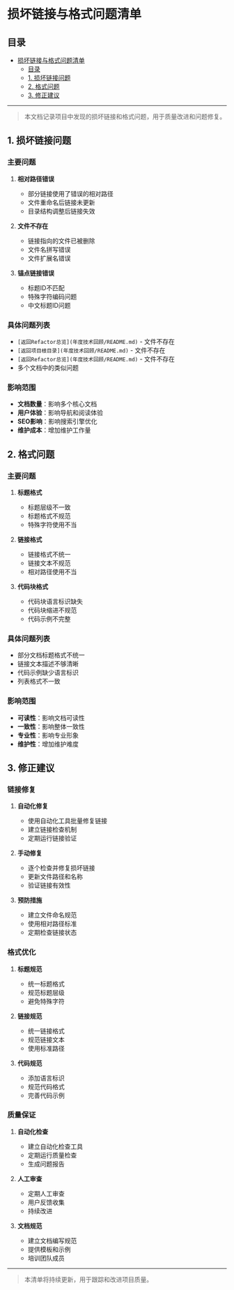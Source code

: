 # 损坏链接与格式问题清单

## 目录

- [损坏链接与格式问题清单](#损坏链接与格式问题清单)
  - [目录](#目录)
  - [1. 损坏链接问题](#1-损坏链接问题)
  - [2. 格式问题](#2-格式问题)
  - [3. 修正建议](#3-修正建议)

---

> 本文档记录项目中发现的损坏链接和格式问题，用于质量改进和问题修复。

## 1. 损坏链接问题

### 主要问题

1. **相对路径错误**
   - 部分链接使用了错误的相对路径
   - 文件重命名后链接未更新
   - 目录结构调整后链接失效

2. **文件不存在**
   - 链接指向的文件已被删除
   - 文件名拼写错误
   - 文件扩展名错误

3. **锚点链接错误**
   - 标题ID不匹配
   - 特殊字符编码问题
   - 中文标题ID问题

### 具体问题列表

- `[返回Refactor总览](年度技术回顾/README.md)` - 文件不存在
- `[返回项目根目录](年度技术回顾/README.md)` - 文件不存在
- `[返回Refactor总览](年度技术回顾/README.md)` - 文件不存在
- 多个文档中的类似问题

### 影响范围

- **文档数量**：影响多个核心文档
- **用户体验**：影响导航和阅读体验
- **SEO影响**：影响搜索引擎优化
- **维护成本**：增加维护工作量

## 2. 格式问题

### 主要问题

1. **标题格式**
   - 标题层级不一致
   - 标题格式不规范
   - 特殊字符使用不当

2. **链接格式**
   - 链接格式不统一
   - 链接文本不规范
   - 相对路径使用不当

3. **代码块格式**
   - 代码块语言标识缺失
   - 代码块缩进不规范
   - 代码示例不完整

### 具体问题列表

- 部分文档标题格式不统一
- 链接文本描述不够清晰
- 代码示例缺少语言标识
- 列表格式不一致

### 影响范围

- **可读性**：影响文档可读性
- **一致性**：影响整体一致性
- **专业性**：影响专业形象
- **维护性**：增加维护难度

## 3. 修正建议

### 链接修复

1. **自动化修复**
   - 使用自动化工具批量修复链接
   - 建立链接检查机制
   - 定期运行链接验证

2. **手动修复**
   - 逐个检查并修复损坏链接
   - 更新文件路径和名称
   - 验证链接有效性

3. **预防措施**
   - 建立文件命名规范
   - 使用相对路径标准
   - 定期检查链接状态

### 格式优化

1. **标题规范**
   - 统一标题格式
   - 规范标题层级
   - 避免特殊字符

2. **链接规范**
   - 统一链接格式
   - 规范链接文本
   - 使用标准路径

3. **代码规范**
   - 添加语言标识
   - 规范代码格式
   - 完善代码示例

### 质量保证

1. **自动化检查**
   - 建立自动化检查工具
   - 定期运行质量检查
   - 生成问题报告

2. **人工审查**
   - 定期人工审查
   - 用户反馈收集
   - 持续改进

3. **文档规范**
   - 建立文档编写规范
   - 提供模板和示例
   - 培训团队成员

---

> 本清单将持续更新，用于跟踪和改进项目质量。
